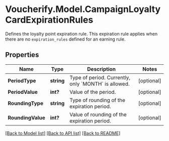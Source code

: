 # Voucherify.Model.CampaignLoyaltyCardExpirationRules
Defines the loyalty point expiration rule. This expiration rule applies when there are no `expiration_rules` defined for an earning rule.

## Properties

Name | Type | Description | Notes
------------ | ------------- | ------------- | -------------
**PeriodType** | **string** | Type of period. Currently, only &#x60;MONTH&#x60; is allowed. | [optional] 
**PeriodValue** | **int?** | Value of the period. | [optional] 
**RoundingType** | **string** | Type of rounding of the expiration period. | [optional] 
**RoundingValue** | **int?** | Value of rounding of the expiration period. | [optional] 

[[Back to Model list]](../README.md#documentation-for-models) [[Back to API list]](../README.md#documentation-for-api-endpoints) [[Back to README]](../README.md)

